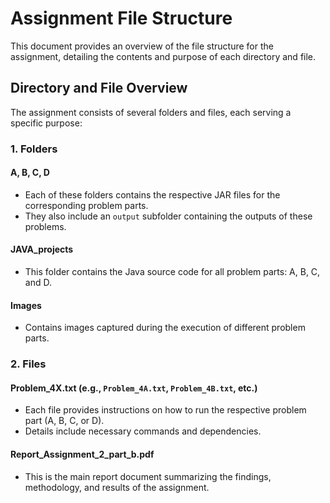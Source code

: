 # Assignment File Structure

This document provides an overview of the file structure for the assignment, detailing the contents and purpose of each directory and file.

## Directory and File Overview

The assignment consists of several folders and files, each serving a specific purpose:

### 1. **Folders**

#### A, B, C, D
- Each of these folders contains the respective JAR files for the corresponding problem parts.
- They also include an `output` subfolder containing the outputs of these problems.

#### JAVA_projects
- This folder contains the Java source code for all problem parts: A, B, C, and D.

#### Images
- Contains images captured during the execution of different problem parts.

### 2. **Files**

#### Problem_4X.txt (e.g., `Problem_4A.txt`, `Problem_4B.txt`, etc.)
- Each file provides instructions on how to run the respective problem part (A, B, C, or D).
- Details include necessary commands and dependencies.

#### Report_Assignment_2_part_b.pdf
- This is the main report document summarizing the findings, methodology, and results of the assignment.


